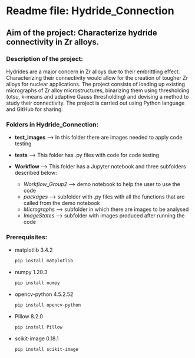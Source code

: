 # Readme file: Hydride_Connection

## Aim of the project: Characterize hydride connectivity in Zr alloys.

### Description of the project:
Hydrides are a major concern in Zr alloys due to their embrittling effect. Characterizing their connectivity would allow for the creation of tougher Zr alloys for nuclear applications. The project consists of loading up existing micrographs of Zr alloy microstructures, binarizing them using thresholding (otsu, k-means and adaptive Gauss thresholding) and devising a method to study their connectivity. The project is carried out using Python language and GitHub for sharing.


### Folders in Hydride_Connection:

- **test_images** --> In this folder there are images needed to apply code testing

- **tests** -->  This folder has .py files with code for code testing

- **Workflow** --> This folder has a Jupyter notebook and three subfolders described below:
     - _Workflow_Group2_ --> demo notebook to help the user to use the code
     - _packages_ --> subfolder with .py files with all the functions that are called from the demo notebook
     - _Micrographs_ --> subfolder in which there are images to be analysed
     - _ImageStates_ --> subfolder with images produced after running the code
     
         
### Prerequisites:

* matplotlib 3.4.2
  ```sh
  pip install matplotlib
  ```
* numpy 1.20.3
  ```sh
  pip install numpy
  ```
* opencv-python 4.5.2.52
  ```sh
  pip install opencv-python
  ```
* Pillow 8.2.0
  ```sh
  pip install Pillow 
  ```
* scikit-image 0.18.1
  ```sh
  pip install scikit-image
  ```
 
            

